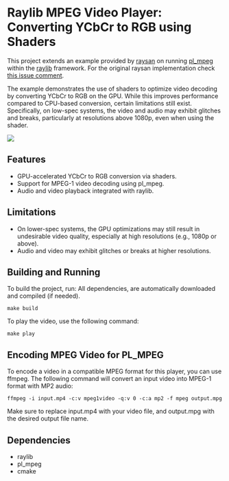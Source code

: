 # Raylib MPEG Video Player: Converting YCbCr to RGB using Shaders

This project extends an example provided by [raysan](https://github.com/raysan5) on running [pl_mpeg](https://github.com/phoboslab/pl_mpeg) within the [raylib](https://github.com/raysan5/raylib) framework.
For the original raysan implementation check [this issue comment](https://github.com/phoboslab/pl_mpeg/issues/7#issuecomment-586723926).

The example demonstrates the use of shaders to optimize video decoding by converting YCbCr to RGB on the GPU. While this improves performance compared to CPU-based conversion, certain limitations still exist. Specifically, on low-spec systems, the video and audio may exhibit glitches and breaks, particularly at resolutions above 1080p, even when using the shader.

![](./docs/example.gif)

## Features

- GPU-accelerated YCbCr to RGB conversion via shaders.
- Support for MPEG-1 video decoding using pl_mpeg.
- Audio and video playback integrated with raylib.

## Limitations

- On lower-spec systems, the GPU optimizations may still result in undesirable video quality, especially at high resolutions (e.g., 1080p or above).
- Audio and video may exhibit glitches or breaks at higher resolutions.

## Building and Running

To build the project, run: All dependencies, are automatically downloaded and compiled (if needed).

    make build

To play the video, use the following command:

    make play

## Encoding MPEG Video for PL_MPEG

To encode a video in a compatible MPEG format for this player, you can use ffmpeg. The following command will convert an input video into MPEG-1 format with MP2 audio:

    ffmpeg -i input.mp4 -c:v mpeg1video -q:v 0 -c:a mp2 -f mpeg output.mpg

Make sure to replace input.mp4 with your video file, and output.mpg with the desired output file name.

## Dependencies

- raylib
- pl_mpeg
- cmake
